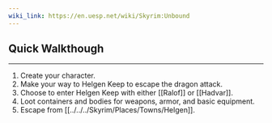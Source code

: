 ```yaml
---
wiki_link: https://en.uesp.net/wiki/Skyrim:Unbound
---
```

## Quick Walkthough
---
1. Create your character.
2. Make your way to Helgen Keep to escape the dragon attack.
3. Choose to enter Helgen Keep with either [[Ralof]] or [[Hadvar]].
4. Loot containers and bodies for weapons, armor, and basic equipment.
5. Escape from [[../../../Skyrim/Places/Towns/Helgen]].